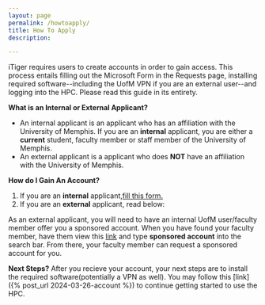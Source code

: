 ```yaml
---
layout: page
permalink: /howtoapply/
title: How To Apply
description: 

---
```


<!-- _pages/publications.md -->

iTiger requires users to create accounts in order to gain access. This process entails filling out the Microsoft Form in the Requests page, installing required software--including the UofM VPN if you are an external user--and logging into the HPC. Please read this guide in its entirety.

<strong>What is an Internal or External Applicant?</strong>
<ul>
<li>An internal applicant is an applicant who has an affiliation with the University of Memphis. If you are an <strong>internal</strong> applicant, you are either a  <strong>current</strong> student, faculty member or staff member of the University of Memphis.</li>
<li>An external applicant is a applicant who does <strong>NOT</strong> have an affiliation with the University of Memphis.</li>
</ul>

<strong>How do I Gain An Account?</strong>
<ol>
<li>If you are an <strong>internal</strong> applicant,<a href="https://itiger-cluster.github.io/requests/">fill this form.</a></li>
<li>If you are an <strong>external</strong> applicant, read below:</li>
</ol>


As an external applicant, you will need to have an internal UofM user/faculty member offer you a sponsored account. When you have found your faculty member, have them view this <a href="https://memphis.topdesk.net/tas/public/ssp/content/page/knowledgebase?origin=null">link</a> and type <strong>sponsored account</strong> into the search bar. From there, your faculty member can request a sponsored account for you.

<strong>Next Steps?</strong>
After you recieve your account, your next steps are to install the required software(potentially a VPN as well). You may follow this [link]({% post_url 2024-03-26-account %}) to continue getting started to use the HPC.

